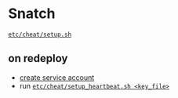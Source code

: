# Snatch

[`etc/cheat/setup.sh`](etc/cheat/setup.sh)

## on redeploy
  - [create service account](https://console.cloud.google.com/iam-admin/serviceaccounts?folder&organizationId)
  - run [`etc/cheat/setup_heartbeat.sh <key_file>`](etc/cheat/setup_heartbeat.sh)
